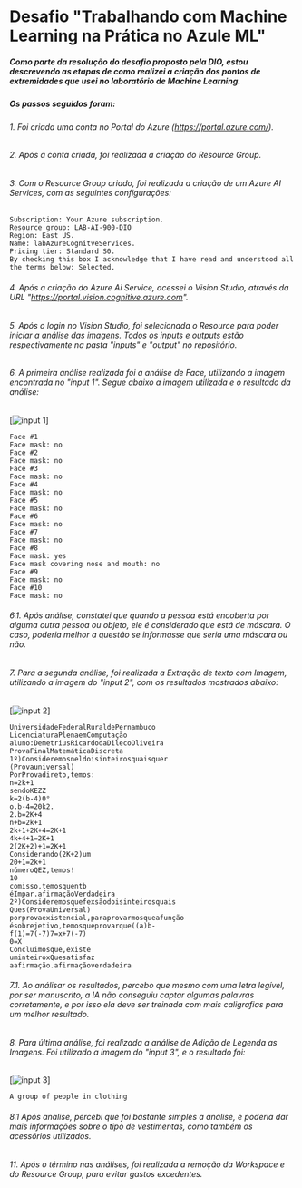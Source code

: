 # Desafio "Trabalhando com Machine Learning na Prática no Azule ML"

##### Como parte da resolução do desafio proposto pela DIO, estou descrevendo as etapas de como realizei a criação dos pontos de extremidades que usei no laboratório de Machine Learning.

##### Os passos seguidos foram:

###### 1. Foi criada uma conta no Portal do Azure (https://portal.azure.com/).
###### 2. Após a conta criada, foi realizada a criação do Resource Group.
###### 3. Com o Resource Group criado, foi realizada a criação de um Azure AI Services, com as seguintes configurações:

    Subscription: Your Azure subscription.
    Resource group: LAB-AI-900-DIO
    Region: East US.
    Name: labAzureCognitveServices.
    Pricing tier: Standard S0.
    By checking this box I acknowledge that I have read and understood all the terms below: Selected.
    
###### 4. Após a criação do Azure Ai Service, acessei o Vision Studio, através da URL "https://portal.vision.cognitive.azure.com".
###### 5. Após o login no Vision Studio, foi selecionada o Resource para poder iniciar a análise das imagens. Todos os inputs e outputs estão respectivamente na pasta "inputs" e "output" no repositório.
###### 6. A primeira análise realizada foi a análise de Face, utilizando a imagem encontrada no "input 1". Segue abaixo a imagem utilizada e o resultado da análise:
[![input 1](https://github.com/dmtz1989/desafioGenerativeAIAzureML/blob/main/inputs/input%201.jpg)]

    Face #1
    Face mask: no
    Face #2
    Face mask: no
    Face #3
    Face mask: no
    Face #4
    Face mask: no
    Face #5
    Face mask: no
    Face #6
    Face mask: no
    Face #7
    Face mask: no
    Face #8
    Face mask: yes
    Face mask covering nose and mouth: no
    Face #9
    Face mask: no
    Face #10
    Face mask: no

###### 6.1. Após análise, constatei que quando a pessoa está encoberta por alguma outra pessoa ou objeto, ele é considerado que está de máscara. O caso, poderia melhor a questão se informasse que seria uma máscara ou não.

###### 7. Para a segunda análise, foi realizada a Extração de texto com Imagem, utilizando a imagem do "input 2", com os resultados mostrados abaixo: 

[![input 2](https://github.com/dmtz1989/desafioGenerativeAIAzureML/blob/main/inputs/Input%202.jpg)]

    UniversidadeFederalRuraldePernambuco
    LicenciaturaPlenaemComputação
    aluno:DemetriusRicardodaDilecoOliveira
    ProvaFinalMatemáticaDiscreta
    1º)Consideremosneldoisinteirosquaisquer
    (Provauniversal)
    PorProvadireto,temos:
    n=2k+1
    sendoKEZZ
    k=2(b-4)0°
    o.b-4=20k2.
    2.b=2K+4
    n+b=2k+1
    2k+1+2K+4=2K+1
    4k+4+1=2K+1
    2(2K+2)+1=2K+1
    Considerando(2K+2)um
    20+1=2k+1
    númeroQEZ,temos!
    10
    comisso,temosquentb
    éImpar.afirmaçãoVerdadeira
    2º)Consideremosquefexsãodoisinteirosquais
    Ques(ProvaUniversal)
    porprovaexistencial,paraprovarmosqueafunção
    ésobrejetivo,temosqueprovarque((a)b-
    f(1)=7(-7)7=x+7(-7)
    0=X
    Concluimosque,existe
    uminteiroxQuesatisfaz
    aafirmação.afirmaçãoverdadeira
    
###### 7.1. Ao análisar os resultados, percebo que mesmo com uma letra legível, por ser manuscrito, a IA não conseguiu captar algumas palavras corretamente, e por isso ela deve ser treinada com mais caligrafias para um melhor resultado.

###### 8. Para última análise, foi realizada a análise de Adição de Legenda as Imagens. Foi utilizado a imagem do "input 3", e o resultado foi:

[![input 3](https://github.com/dmtz1989/desafioGenerativeAIAzureML/blob/main/inputs/Input%203.jpg)]

    A group of people in clothing
    
###### 8.1 Após analise, percebi que foi bastante simples a análise, e poderia dar mais informações sobre o tipo de vestimentas, como também os acessórios utilizados.

###### 11. Após o término nas análises, foi realizada a remoção da Workspace e do Resource Group, para evitar gastos excedentes.
